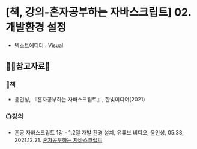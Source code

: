 # [책, 강의-혼자공부하는 자바스크립트] 02. 개발환경 설정

* 텍스트에디터 : Visual 

## :ok_woman:참고자료:bow:

### :book:책
* 윤인성, 『혼자공부하는 자바스크립트』, 한빛미디어(2021)

### :tv:강의
* 혼공 자바스크립트 1강 - 1.2절 개발 환경 설치, 유튜브 비디오, 윤인성, 05:38, 2021.12.21. [혼자공부하는 자바스크립트](https://www.youtube.com/watch?v=pwR0y76Od_U&list=PLBXuLgInP-5kxpAKy2DNXoebCse2grHjl&index=2)
